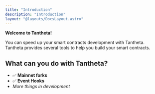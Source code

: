 ```yaml
---
title: "Introduction"
description: "Introduction"
layout: "@layouts/DocsLayout.astro"
---
```


**Welcome to Tantheta!**

You can speed up your smart contracts development with Tantheta. Tantheta provides 
several tools to help you build your smart contracts.

## What can you do with Tantheta?

- ✅ **Mainnet forks** 
- ✅ **Event Hooks**
- *More things in development*